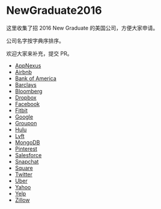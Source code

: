 # NewGraduate2016
这里收集了招 2016 New Graduate 的美国公司，方便大家申请。

公司名字按字典序排序。

欢迎大家来补充，提交 PR。


* [AppNexus](http://www.appnexus.com/en/company/careers/open-roles?p=job%2FoZkv1fwz")
* [Airbnb](https://www.airbnb.com/careers/departments/position/85119)
* [Bank of America](https://bacfhrs.taleo.net/careersection/2/jobdetail.ftl?job=1500054172&lang=en)
* [Barclays](http://joinus.barclays.com/americas/)
* [Bloomberg](https://careers.bloomberg.com/hire/jobs/job47029.html)
* [Dropbox](https://www.dropbox.com/jobs/listing/965)
* [Facebook](https://www.facebook.com/careers/department?req=a0IA000000Cy2G7MAJ)
* [Fitbit](https://www.fitbit.com/jobs/search#jobs/oYEA1fwX)
* [Google](https://www.google.com/about/careers/search#!t=jo&jid=3256001&)
* [Groupon](https://jobs.groupon.com/careers/university-new-graduate-opportunities/software-development-engineer-new-graduate-palo-alto-ca-united-states-11139/)
* [Hulu](http://www.hulu.com/jobs/category?jvi=oIOv1fwM,Job)
* [Lyft](https://www.lyft.com/jobs/new-grad-software-engineer-upcoming-or-recent-grads-only)
* [MongoDB](https://www.mongodb.com/careers/positions?gh_jid=95427)
* [Pinterest](https://careers.pinterest.com/careers/details/software-engineer-new-grad_san-francisco_82217)
* [Salesforce](http://careers.force.com/jobs/apex/ts2__JobDetails?jobId=a1k70000002F1kPAAS&tSource=)
* [Snapchat](https://boards.greenhouse.io/snapchat/jobs/6449#.VfIefbSH_8s)
* [Square](http://hire.jobvite.com/CompanyJobs/Careers.aspx?c=q8Z9VfwV&page=Job%20Description&j=oQJn1fwH)
* [Twitter](https://about.twitter.com/careers/positions?jvi=o0kr1fww,Job)
* [Uber](https://www.uber.com/jobs/67959)
* [Yahoo](https://tas-yahoo.taleo.net/careersection/us_ncg/jobdetail.ftl?job=1544576)
* [Yelp](http://www.yelp.com/careers?job_id=cdefb0de-1998-4814-b459-c4417ef94efc)
* [Zillow](http://www.zillow.com/jobs/openings?j=opIG1fwy)
